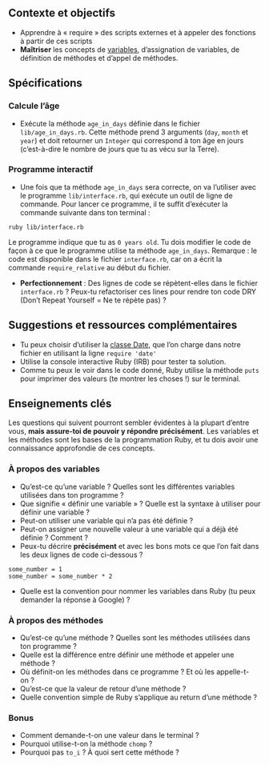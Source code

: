 Contexte et objectifs
---------------------

-   Apprendre à « require » des scripts externes et à appeler des fonctions à partir de ces scripts
-   **Maîtriser** les concepts de [variables](https://fr.wikipedia.org/wiki/Variable_(informatique)), d’assignation de variables, de définition de méthodes et d’appel de méthodes.

Spécifications
--------------

### Calcule l’âge

-   Exécute la méthode `age_in_days` définie dans le fichier `lib/age_in_days.rb`. Cette méthode prend 3 arguments (`day`, `month` et `year`) et doit retourner un `Integer` qui correspond à ton âge en jours (c’est-à-dire le nombre de jours que tu as vécu sur la Terre).

### Programme interactif

-   Une fois que ta méthode `age_in_days` sera correcte, on va l’utiliser avec le programme `lib/interface.rb`, qui exécute un outil de ligne de commande. Pour lancer ce programme, il te suffit d’exécuter la commande suivante dans ton terminal :

``` {.bash}
ruby lib/interface.rb
```

Le programme indique que tu as `0 years old`. Tu dois modifier le code de façon à ce que le programme utilise ta méthode `age_in_days`. Remarque : le code est disponible dans le fichier `interface.rb`, car on a écrit la commande `require_relative` au début du fichier.

-   **Perfectionnement** : Des lignes de code se répètent-elles dans le fichier `interface.rb` ? Peux-tu refactoriser ces lines pour rendre ton code DRY (Don’t Repeat Yourself = Ne te répète pas) ?

Suggestions et ressources complémentaires
-----------------------------------------

-   Tu peux choisir d’utiliser la [classe Date](https://ruby-doc.org/stdlib-2.2.10/libdoc/date/rdoc/Date.html), que l’on charge dans notre fichier en utilisant la ligne `require 'date'`
-   Utilise la console interactive Ruby (IRB) pour tester ta solution.
-   Comme tu peux le voir dans le code donné, Ruby utilise la méthode `puts` pour imprimer des valeurs (te montrer les choses !) sur le terminal.

Enseignements clés
------------------

Les questions qui suivent pourront sembler évidentes à la plupart d’entre vous, **mais assure-toi de pouvoir y répondre précisément**. Les variables et les méthodes sont les bases de la programmation Ruby, et tu dois avoir une connaissance approfondie de ces concepts.

### À propos des variables

-   Qu’est-ce qu’une variable ? Quelles sont les différentes variables utilisées dans ton programme ?
-   Que signifie « définir une variable » ? Quelle est la syntaxe à utiliser pour définir une variable ?
-   Peut-on utiliser une variable qui n’a pas été définie ?
-   Peut-on assigner une nouvelle valeur à une variable qui a déjà été définie ? Comment ?
-   Peux-tu décrire **précisément** et avec les bons mots ce que l’on fait dans les deux lignes de code ci-dessous ?

``` {.ruby}
some_number = 1
some_number = some_number * 2
```

-   Quelle est la convention pour nommer les variables dans Ruby (tu peux demander la réponse à Google) ?

### À propos des méthodes

-   Qu’est-ce qu’une méthode ? Quelles sont les méthodes utilisées dans ton programme ?
-   Quelle est la différence entre définir une méthode et appeler une méthode ?
-   Où définit-on les méthodes dans ce programme ? Et où les appelle-t-on ?
-   Qu’est-ce que la valeur de retour d’une méthode ?
-   Quelle convention simple de Ruby s’applique au return d’une méthode ?

### Bonus

-   Comment demande-t-on une valeur dans le terminal ?
-   Pourquoi utilise-t-on la méthode `chomp` ?
-   Pourquoi pas `to_i` ? À quoi sert cette méthode ?

